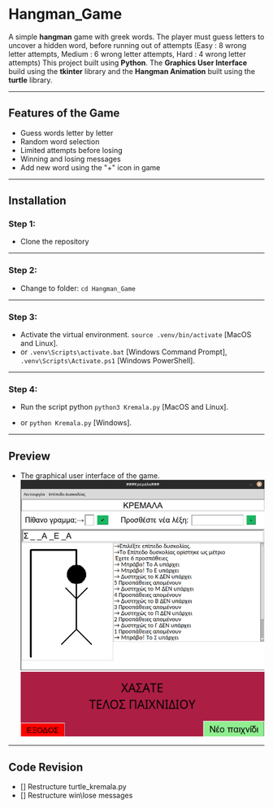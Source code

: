 # Hangman_Game
A simple **hangman** game with greek words. The player must guess letters to uncover a hidden word, before running out of attempts (Easy : 8 wrong letter attempts, Medium : 6 wrong letter attempts, Hard : 4 wrong letter attempts)
This project built using **Python**. 
The **Graphics User Interface** build using the **tkinter** library and the **Hangman Animation** built using the **turtle** library.

---

## Features of the Game
 - Guess words letter by letter
 - Random word selection
 - Limited attempts before losing
 - Winning and losing messages
 - Add new word using the "+" icon in game

 ---

## Installation

### Step 1: 
- Clone the repository
---
### Step 2:
- Change to folder: `cd Hangman_Game`
---
### Step 3: 
- Activate the virtual environment. `source .venv/bin/activate` [MacOS and Linux].
- or `.venv\Scripts\activate.bat` [Windows Command Prompt], `.venv\Scripts\Activate.ps1` [Windows PowerShell].
---
### Step 4:
- Run the script python `python3 Kremala.py` [MacOS and Linux].

- or `python Kremala.py` [Windows].
---
##  Preview
- The graphical user interface of the game.
![Hangman Interface](Preview_Images/Hangman_Interface.png)
![Hangman_Interface_loseWin](Preview_Images/Hangman_Interface_loseWin.png)
---
## Code Revision
- [] Restructure turtle_kremala.py
- [] Restructure win\lose messages

